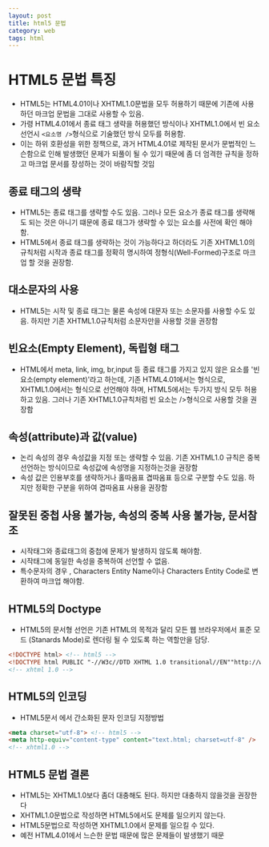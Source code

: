 ```yaml
---
layout: post
title: html5 문법
category: web
tags: html
---
```


# HTML5 문법 특징
* HTML5는 HTML4.01이나 XHTML1.0문법을 모두 허용하기 때문에 기존에 사용하던 마크업 문법을 그대로 사용할 수 있음.
* 가령 HTML4.01에서 종료 태그 생략을 허용했던 방식이나 XHTML1.0에서 빈 요소 선언시 ```<요소명 />```형식으로 기술했던 방식 모두를 허용함.
* 이는 하위 호환성을 위한 정책으로, 과거 HTML4.01로 제작된 문서가 문법적인 느슨함으로 인해 발생했던 문제가 되풀이 될 수 있기 때문에 좀 더 엄격한 규칙을 정하고 마크업 문서를 장성하는 것이 바람직할 것임

## 종료 태그의 생략
* HTML5는 종료 태그를 생략할 수도 있음. 그러나 모든 요소가 종료 태그를 생략해도 되는 것은 아니기 떄문에 종료 태그가 생략할 수 있는 요소를 사전에 확인 해야 함.
* HTML5에서 종료 태그를 생략하는 것이 가능하다고 하더라도 기존 XHTML1.0의 규칙처럼 시작과 종료 태그를 정확히 명시하여 정형식(Well-Formed)구조로 마크업 할 것을 권장함.

## 대소문자의 사용
* HTML5는 시작 및 종료 태그는 물론 속성에 대문자 또는 소문자를 사용할 수도 있음. 하지만 기존 XHTML1.0규칙처럼 소문자만을 사용할 것을 권장함

## 빈요소(Empty Element), 독립형 태그
* HTML에서 meta, link, img, br,input 등 종료 태그를 가지고 있지 않은 요소를 '빈 요소(empty element)'라고 하는데, 기존 HTML4.01에서는 <img>형식으로, XHTML1.0에서는 <img />형식으로 선언해야 하며, HTML5에서는 두가지 방식 모두 허용하고 있음. 그러나 기존 XHTML1.0규칙처럼 빈 요소는 />형식으로 사용할 것을 권장함

## 속성(attribute)과 값(value)
* 논리 속성의 경우 속성값을 지정 또는 생략할 수 있음. 기존 XHTML1.0 규칙은 중복 선언하는 방식이므로 속성값에 속성명을 지정하는것을 권장함
* 속성 값은 인용부호를 생략하거나 홀따옴표 겹따옴표 등으로 구분할 수도 있음. 하지만 정확한 구분을 위하여 겹따옴표 사용을 권장함

## 잘못된 중첩 사용 불가능, 속성의 중복 사용 불가능, 문서참조
* 시작태그와 종료태그의 중첩에 문제가 발생하지 않도록 해야함.
* 시작태그에 동일한 속성을 중복하여 선언할 수 없음.
* 특수문자의 경우 , Characters Entity Name이나 Characters Entity Code로 변환하여 마크업 해야함.

## HTML5의 Doctype
* HTML5의 문서형 선언은 기존 HTML의 목적과 달리 모든 웹 브라우저에서 표준 모드 (Stanards Mode)로 렌더링 될 수 있도록 하는 역할만을 담당.

```html
<!DOCTYPE html> <!-- html5 -->
<!DOCTYPE html PUBLIC "-//W3c//DTD XHTML 1.0 transitional//EN""http://www.w3.org/TR/xhtml/DTD/xhtml1-transitional.dtd">
<!-- xhtml 1.0 -->
```

## HTML5의 인코딩
* HTML5문서 에서 간소화된 문자 인코딩 지정방법

```html
<meta charset="utf-8"> <!-- html5 -->
<meta http-equiv="content-type" content="text.html; charset=utf-8" />
<!-- xhtml1.0 -->
```

## HTML5 문법 결론
* HTML5는 XHTML1.0보다 좀더 대충해도 된다. 하지만 대충하지 않을것을 권장한다
* XHTML1.0문법으로 작성하면 HTML5에서도 문제를 일으키지 않는다.
* HTML5문법으로 작성하면 XHTML1.0에서 문제를 일으킬 수 있다.
* 예전 HTML4.01에서 느슨한 문법 때문에 많은 문제들이 발생했기 때문